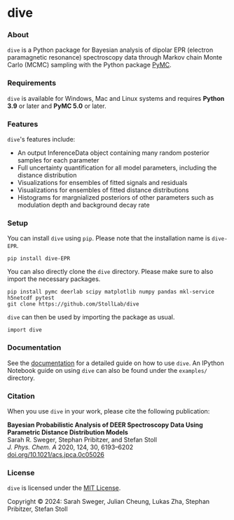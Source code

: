 # dive

### About
`dive` is a Python package for Bayesian analysis of dipolar EPR (electron paramagnetic resonance) spectroscopy data through Markov chain Monte Carlo (MCMC) sampling with the Python package [PyMC](https://www.pymc.io).

### Requirements

`dive` is available for Windows, Mac and Linux systems and requires **Python 3.9** or later and **PyMC 5.0** or later.
 
### Features

`dive`'s features include:
- An output InferenceData object containing many random posterior samples for each parameter
- Full uncertainty quantification for all model parameters, including the distance distribution
- Visualizations for ensembles of fitted signals and residuals
- Visualizations for ensembles of fitted distance distributions
- Histograms for margnialized posteriors of other parameters such as modulation depth and background decay rate

### Setup

You can install `dive` using `pip`. Please note that the installation name is `dive-EPR`.

    pip install dive-EPR

You can also directly clone the `dive` directory. Please make sure to also import the necessary packages.

    pip install pymc deerlab scipy matplotlib numpy pandas mkl-service h5netcdf pytest
    git clone https://github.com/StollLab/dive

`dive` can then be used by importing the package as usual.

    import dive

<!-- As long as `dive` is in a development state, use the following installation procedure:

If using `conda`, install the following packages to the environment of your choice:

    conda install pymc deerlab scipy matplotlib pandas mkl-service h5netcdf pytest

You can also use `pip`.

After successful installation of dependencies, navigate to the directory that contains the `dive` source code and run

    python setup.py develop -->

<!-- A pre-built distribution can be installed using `pip`.

First, ensure that `pip` is up-to-date. From a terminal (preferably with admin privileges) use the following command:

    python -m pip install --upgrade pip

Next, install dive with

    python -m pip install dive -->

### Documentation

See the [documentation](https://stolllab.github.io/dive) for a detailed guide on how to use `dive`. An IPython Notebook guide on using `dive` can also be found under the `examples/` directory.

### Citation

When you use `dive` in your work, please cite the following publication:

 **Bayesian Probabilistic Analysis of DEER Spectroscopy Data Using Parametric Distance Distribution Models** <br>
Sarah R. Sweger, Stephan Pribitzer, and Stefan Stoll <br>
 *J. Phys. Chem. A* 2020, 124, 30, 6193–6202 <br>
 <a href="https://doi.org/10.1021/acs.jpca.0c05026"> doi.org/10.1021/acs.jpca.0c05026</a>


### License

`dive` is licensed under the [MIT License](LICENSE).

Copyright © 2024:  Sarah Sweger, Julian Cheung, Lukas Zha, Stephan Pribitzer, Stefan Stoll
